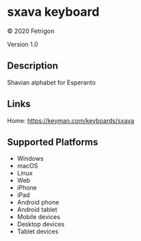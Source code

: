 sxava keyboard
==============

© 2020 Fetrigon

Version 1.0

Description
-----------

Shavian alphabet for Esperanto

Links
-----

Home: https://keyman.com/keyboards/sxava

Supported Platforms
-------------------
 * Windows
 * macOS
 * Linux
 * Web
 * iPhone
 * iPad
 * Android phone
 * Android tablet
 * Mobile devices
 * Desktop devices
 * Tablet devices

